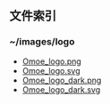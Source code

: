 ## 文件索引
### ~/images/logo
* [Omoe_logo.png](images/logo/Omoe_logo.png)  
* [Omoe_logo.svg](images/logo/Omoe_logo.svg)  
* [Omoe_logo_dark.png](images/logo/Omoe_logo.png)  
* [Omoe_logo_dark.svg](images/logo/Omoe_logo.svg)  
